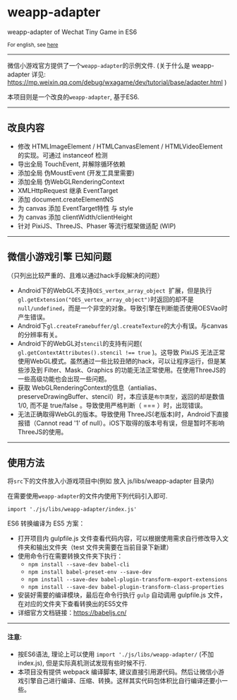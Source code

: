 # weapp-adapter
weapp-adapter of Wechat Tiny Game in ES6

<sub>For english, see [here](https://github.com/finscn/weapp-adapter/blob/master/README_EN.md)<sub>

----

微信小游戏官方提供了一个`weapp-adapter`的示例文件.
(关于什么是 weapp-adapter 详见: https://mp.weixin.qq.com/debug/wxagame/dev/tutorial/base/adapter.html )

本项目则是一个改良的`weapp-adapter`, 基于ES6.

----
## 改良内容

* 修改 HTMLImageElement / HTMLCanvasElement / HTMLVideoElement 的实现。可通过 instanceof 检测
* 导出全局 TouchEvent, 并解除循环依赖
* 添加全局 伪MoustEvent (开发工具里需要)
* 添加全局 伪WebGLRenderingContext
* XMLHttpRequest 继承 EventTarget
* 添加 document.createElementNS
* 为 canvas 添加 EventTarget特性 与 style
* 为 canvas 添加 clientWidth/clientHeight
* 针对 PixiJS、ThreeJS、Phaser 等流行框架做适配 (WIP)

----

## 微信小游戏引擎 已知问题
（只列出比较严重的、且难以通过hack手段解决的问题）

* Android下的WebGL不支持`OES_vertex_array_object `扩展，但是执行`gl.getExtension("OES_vertex_array_object")`时返回的却不是`null/undefined`，而是一个非空的对象。导致引擎在判断能否使用OESVao时产生错误。
* Android下`gl.createFramebuffer/gl.createTexture`的大小有误。与canvas的分辨率有关。
* Android下的WebGL对`stencil`的支持有问题( `gl.getContextAttributes().stencil !== true` )。这导致 PixiJS 无法正常使用WebGL模式。虽然通过一些比较丑陋的hack，可以让程序运行，但是某些涉及到 Filter、Mask、Graphics 的功能无法正常使用。在使用ThreeJS的一些高级功能也会出现一些问题。
* 获取 WebGLRenderingContext的信息（antialias、preserveDrawingBuffer、stencil）时，本应该是`布尔类型`，返回的却是数值 1/0, 而不是 true/false 。导致使用严格判断（ === ）时，出现错误。
* 无法正确取得WebGL的版本。导致使用 ThreeJS(老版本)时，Android下直接报错（Cannot read '1' of null）。iOS下取得的版本号有误，但是暂时不影响ThreeJS的使用。


----
## 使用方法

将`src`下的文件放入小游戏项目中(例如 放入 js/libs/weapp-adapter 目录内)

在需要使用`weapp-adapter`的文件内使用下列代码引入即可.

```
import './js/libs/weapp-adapter/index.js'
```

ES6 转换编译为 ES5 方案：
* 打开项目内 gulpfile.js 文件查看代码内容，可以根据使用需求自行修改导入文件夹和输出文件夹（test 文件夹需要在当前目录下新建）
* 使用命令行在需要转换文件夹下执行：
   - `npm install --save-dev babel-cli`
   - `npm install babel-preset-env --save-dev`
   - `npm install --save-dev babel-plugin-transform-export-extensions`
   - `npm install --save-dev babel-plugin-transform-class-properties`
* 安装好需要的编译模块，最后在命令行执行 `gulp` 自动调用 gulpfile.js 文件，在对应的文件夹下查看转换出的ES5文件
* 详细官方文档链接：https://babeljs.cn/
----

#### 注意:

* 按ES6语法, 理论上可以使用 `import './js/libs/weapp-adapter/`
(不加index.js), 但是实际真机测试发现有些时候不行.
* 本项目没有提供 webpack 编译脚本, 建议直接引用源代码。然后让微信小游戏引擎自己进行编译、压缩、转换。这样其实代码包体积比自行编译还要小一些。

